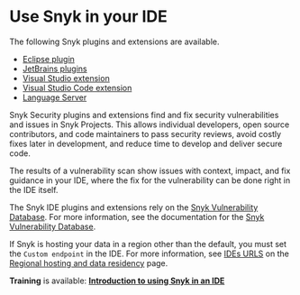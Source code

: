 # Use Snyk in your IDE

The following Snyk plugins and extensions are available.

* [Eclipse plugin](eclipse-plugin/)
* [JetBrains plugins](jetbrains-plugins/)
* [Visual Studio extension](visual-studio-extension/)
* [Visual Studio Code extension](visual-studio-code-extension/)
* [Language Server](snyk-language-server.md)

Snyk Security plugins and extensions find and fix security vulnerabilities and issues in Snyk Projects. This allows individual developers, open source contributors, and code maintainers to pass security reviews, avoid costly fixes later in development, and reduce time to develop and deliver secure code.

The results of a vulnerability scan show issues with context, impact, and fix guidance in your IDE, where the fix for the vulnerability can be done right in the IDE itself.

The Snyk IDE plugins and extensions rely on the [Snyk Vulnerability Database](https://security.snyk.io/). For more information, see the documentation for the [Snyk Vulnerability Database](../../scan-applications/snyk-open-source/manage-vulnerabilities/snyk-vulnerability-database.md).

If Snyk is hosting your data in a region other than the default, you must set the `Custom endpoint` in the IDE. For more information, see [IDEs URLS](../../more-info/data-residency-at-snyk.md#ides-urls) on the [Regional hosting and data residency](../../more-info/data-residency-at-snyk.md) page.

**Training** is available: [**Introduction to using Snyk in an IDE**](https://learn.snyk.io/lesson/snyk-in-an-ide/)
